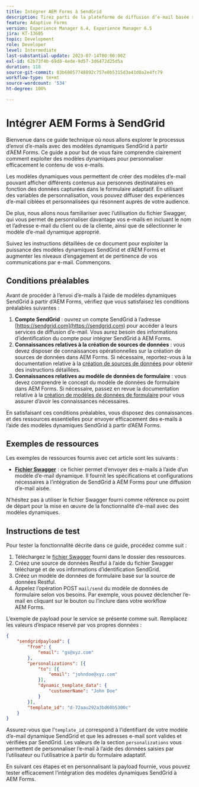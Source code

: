 ```yaml
---
title: Intégrer AEM Forms à SendGrid
description: Tirez parti de la plateforme de diffusion d’e-mail basée sur le cloud SengGrid à l’aide d’AEM Forms.
feature: Adaptive Forms
version: Experience Manager 6.4, Experience Manager 6.5
jira: KT-13605
topic: Development
role: Developer
level: Intermediate
last-substantial-update: 2023-07-14T00:00:00Z
exl-id: 62b73f4b-69d8-4ede-9d57-3d6472d25d5a
duration: 118
source-git-commit: 03b68057748892c757e0b5315d3a41d0a2e4fc79
workflow-type: tm+mt
source-wordcount: '534'
ht-degree: 100%

---
```


# Intégrer AEM Forms à SendGrid

Bienvenue dans ce guide technique où nous allons explorer le processus d’envoi d’e-mails avec des modèles dynamiques SendGrid à partir d’AEM Forms. Ce guide a pour but de vous faire comprendre clairement comment exploiter des modèles dynamiques pour personnaliser efficacement le contenu de vos e-mails.

Les modèles dynamiques vous permettent de créer des modèles d’e-mail pouvant afficher différents contenus aux personnes destinataires en fonction des données capturées dans le formulaire adaptatif. En utilisant des variables de personnalisation, vous pouvez diffuser des expériences d’e-mail ciblées et personnalisées qui résonnent auprès de votre audience.

De plus, nous allons nous familiariser avec l’utilisation du fichier Swagger, qui vous permet de personnaliser davantage vos e-mails en incluant le nom et l’adresse e-mail du client ou de la cliente, ainsi que de sélectionner le modèle d’e-mail dynamique approprié.

Suivez les instructions détaillées de ce document pour exploiter la puissance des modèles dynamiques SendGrid et d’AEM Forms et augmenter les niveaux d’engagement et de pertinence de vos communications par e-mail. Commençons.

## Conditions préalables

Avant de procéder à l’envoi d’e-mails à l’aide de modèles dynamiques SendGrid à partir d’AEM Forms, vérifiez que vous satisfaisez les conditions préalables suivantes :

1. **Compte SendGrid** : ouvrez un compte SendGrid à l’adresse [https://sendgrid.com](https://sendgrid.com) pour accéder à leurs services de diffusion d’e-mail. Vous aurez besoin des informations d’identification du compte pour intégrer SendGrid à AEM Forms.
1. **Connaissances relatives à la création de sources de données** : vous devez disposer de connaissances opérationnelles sur la création de sources de données dans AEM Forms. Si nécessaire, reportez-vous à la documentation relative à la [création de sources de données](https://experienceleague.adobe.com/docs/experience-manager-learn/forms/ic-web-channel-tutorial/parttwo.html?lang=fr) pour obtenir des instructions détaillées.
1. **Connaissances relatives au modèle de données de formulaire** : vous devez comprendre le concept du modèle de données de formulaire dans AEM Forms. Si nécessaire, passez en revue la documentation relative à la [création de modèles de données de formulaire](https://experienceleague.adobe.com/docs/experience-manager-65/forms/form-data-model/create-form-data-models.html?lang=fr) pour vous assurer d’avoir les connaissances nécessaires.

En satisfaisant ces conditions préalables, vous disposez des connaissances et des ressources essentielles pour envoyer efficacement des e-mails à l’aide des modèles dynamiques SendGrid à partir d’AEM Forms.

## Exemples de ressources

Les exemples de ressources fournis avec cet article sont les suivants :

* **[Fichier Swagger](assets/SendGridWithDynamicTemplate.yaml)** : ce fichier permet d’envoyer des e-mails à l’aide d’un modèle d’e-mail dynamique. Il fournit les spécifications et configurations nécessaires à l’intégration de SendGrid à AEM Forms pour une diffusion d’e-mail aisée.

N’hésitez pas à utiliser le fichier Swagger fourni comme référence ou point de départ pour la mise en œuvre de la fonctionnalité d’e-mail avec des modèles dynamiques.

## Instructions de test

Pour tester la fonctionnalité décrite dans ce guide, procédez comme suit :

1. Téléchargez le [fichier Swagger](assets/SendGridWithDynamicTemplate.yaml) fourni dans le dossier des ressources.
2. Créez une source de données Restful à l’aide du fichier Swagger téléchargé et de vos informations d’identification SendGrid.
3. Créez un modèle de données de formulaire basé sur la source de données Restful.
4. Appelez l’opération POST `mail/send` du modèle de données de formulaire selon vos besoins. Par exemple, vous pouvez déclencher l’e-mail en cliquant sur le bouton ou l’inclure dans votre workflow AEM Forms.

L’exemple de payload pour le service se présente comme suit. Remplacez les valeurs d’espace réservé par vos propres données :

```json
{
    "sendgridpayload": {
        "from": {
            "email": "gs@xyz.com"
        },
        "personalizations": [{
            "to": [{
                "email": "johndoe@xyz.com"
            }],
            "dynamic_template_data": {
                "customerName": "John Doe"
            }
        }],
        "template_id": "d-72aau292a3bd60b5300c"
    }
}
```

Assurez-vous que l’`template_id` correspond à l’identifiant de votre modèle d’e-mail dynamique SendGrid et que les adresses e-mail sont valides et vérifiées par SendGrid. Les valeurs de la section `personalizations` vous permettent de personnaliser l’e-mail à l’aide des données saisies par l’utilisateur ou l’utilisatrice à partir du formulaire adaptatif.

En suivant ces étapes et en personnalisant la payload fournie, vous pouvez tester efficacement l’intégration des modèles dynamiques SendGrid à AEM Forms.
